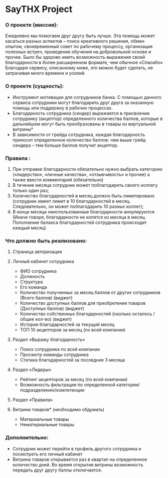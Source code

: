 # SayTHX Project

### О проекте (миссия): 

Ежедневно мы помогаем друг другу быть лучше.
Эта помощь может касаться разных аспектов – поиск креативного решения, обмен опытом, своевременный совет по рабочему процессу, организация полезных встреч, проведение обучения на добровольной основе и прочее.
Было бы здорово иметь возможность выражения своей благодарности в более расширенном формате, чем обычное «Спасибо»
Благодаря сервису, описанному ниже, это можно будет сделать, не затрачивая много времени и усилий.

### О проекте (сущность):

- Инструмент мотивации для сотрудников банка. С помощью данного сервиса сотрудники могут благодарить друг друга за оказанную помощь или поддержку в рабочих процессах.
- Благодарность сотрудника (сендер) выражается в присвоении сотруднику (акцептор) определенного количества баллов, которые в дальнейшем могут быть преобразованы в товары из виртуальной витрины*
- В зависимости от грейда сотрудника, каждая благодарность приносит определенное количество баллов: чем выше грейд сендера – тем больше баллов получит акцептор.

### Правила :

1)	При отправке благодарности обязательно нужно выбрать категорию («лидерство», «личные качества», «отзывчивость» и прочее) а также ввести комментарий (обязательно) 
2)	В течение месяца сотрудник может поблагодарить своего коллегу только один раз;
3)	Количество благодарностей в месяц должно быть лимитировано (сотрудник имеет лимит в 10 благодарностей в месяц. Следовательно, он может поблагодарить 10 разных коллег);
4)	В конце месяца неиспользованные благодарности аннулируются (Иначе говоря, благодарности не копятся из месяца в месяц. Пополнение баланса благодарностей сотрудника происходит каждый месяц)

### Что должно быть реализовано:

1.	Страница авторизации
2.	Личный кабинет сотрудника
    * ФИО сотрудника
    * Должность
    * Структура
    * Его команда
    * Количество полученных за месяц баллов от других сотрудников (Всего баллов) (виджет)
    * Количество доступных баллов для приобретения товаров (Доступных баллов) (виджет)
    * Количество собственных благодарностей (сколько осталось / общее кол-во) (виджет)
    * История благодарностей за текущий месяц
    * ТОП 10 акцепторов за месяц (по всей компании)

3.	Раздел «Выражу благодарность»
    * Поиск сотрудника по всей компании
    * Просмотр команды сотрудника
    * Статика благодарностей за последние 3 месяца

4.	Раздел «Лидеры»
    * Рейтинг акцепторов за месяц (по всей компании)
    * Возможность фильтрации по определенной категории/подразделению/компетенции

5.	Раздел «Правила»
6.	Витрина товаров* (необходимо обдумать)
    * Материальные товары
    * Нематериальные товары


### Дополнительно:

- Сотрудник может перейти в профиль другого сотрудника и посмотреть его личный кабинет
- Витрина товаров открывается раз в квартал на определенное количество дней. Во время открытия витрины возможность передать друг другу баллы отключается.
